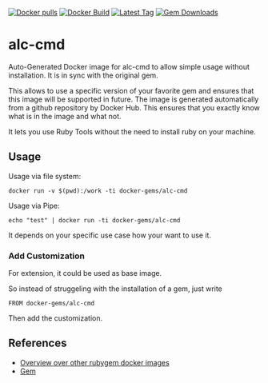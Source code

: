 [![Docker pulls](https://img.shields.io/docker/pulls/rubygem/alc-cmd.svg)](https://hub.docker.com/r/rubygem/alc-cmd/)
[![Docker Build](https://img.shields.io/docker/automated/rubygem/alc-cmd.svg)](https://hub.docker.com/r/rubygem/alc-cmd/)
[![Latest Tag](https://img.shields.io/github/tag/docker-rubygem/alc-cmd.svg)](https://hub.docker.com/r/rubygem/alc-cmd/)
[![Gem Downloads](https://img.shields.io/gem/dt/alc-cmd.svg)](https://rubygems.org/gems/alc-cmd/)
# alc-cmd

Auto-Generated Docker image for alc-cmd to allow simple usage without installation.
It is in sync with the original gem.

This allows to use a specific version of your favorite gem and ensures that this image will be supported in future.
The image is generated automatically from a github repository by Docker Hub.
This ensures that you exactly know what is in the image and what not.

It lets you use Ruby Tools without the need to install ruby on your machine.

## Usage

Usage via file system:

`docker run -v $(pwd):/work -ti docker-gems/alc-cmd`

Usage via Pipe:

`echo "test" | docker run -ti docker-gems/alc-cmd`

It depends on your specific use case how your want to use it.

### Add Customization

For extension, it could be used as base image.

So instead of struggeling with the installation of a gem, just write

`FROM docker-gems/alc-cmd`

Then add the customization.

## References

 - [Overview over other rubygem docker images](https://github.com/thinkbot/docker-rubygem)
 - [Gem](https://rubygems.org/gems/alc-cmd/)
